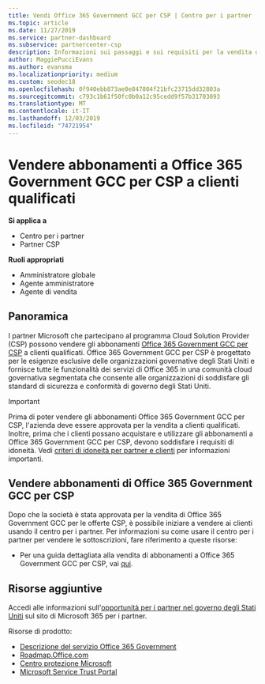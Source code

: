 ```yaml
---
title: Vendi Office 365 Government GCC per CSP | Centro per i partner
ms.topic: article
ms.date: 11/27/2019
ms.service: partner-dashboard
ms.subservice: partnercenter-csp
description: Informazioni sui passaggi e sui requisiti per la vendita di sottoscrizioni a Office 365 Government GCC per CSP per i clienti qualificati Stati Uniti governativi o i terzisti.
author: MaggiePucciEvans
ms.author: evansma
ms.localizationpriority: medium
ms.custom: seodec18
ms.openlocfilehash: 0f940ebb873ae0e847804f21bfc23715dd32803a
ms.sourcegitcommit: c793c1b61f50fc0b0a12c95cedd9f57b31703093
ms.translationtype: MT
ms.contentlocale: it-IT
ms.lasthandoff: 12/03/2019
ms.locfileid: "74721954"
---
```

# <a name="sell-office-365-government-gcc-for-csp-subscriptions-to-qualified-customers"></a>Vendere abbonamenti a Office 365 Government GCC per CSP a clienti qualificati

**Si applica a**

-  Centro per i partner
-  Partner CSP

**Ruoli appropriati**

- Amministratore globale
- Agente amministratore
- Agente di vendita

## <a name="overview"></a>Panoramica

I partner Microsoft che partecipano al programma Cloud Solution Provider (CSP) possono vendere gli abbonamenti [Office 365 Government GCC per CSP](https://www.microsoft.com/microsoft-365/partners/governmentforCSP) a clienti qualificati. Office 365 Government GCC per CSP è progettato per le esigenze esclusive delle organizzazioni governative degli Stati Uniti e fornisce tutte le funzionalità dei servizi di Office 365 in una comunità cloud governativa segmentata che consente alle organizzazioni di soddisfare gli standard di sicurezza e conformità di governo degli Stati Uniti. 

>[!IMPORTANT] 
>Prima di poter vendere gli abbonamenti Office 365 Government GCC per CSP, l'azienda deve essere approvata per la vendita a clienti qualificati. Inoltre, prima che i clienti possano acquistare e utilizzare gli abbonamenti a Office 365 Government GCC per CSP, devono soddisfare i requisiti di idoneità. Vedi [criteri di idoneità per partner e clienti](csp-gcc-validate.md) per informazioni importanti.


## <a name="sell-office-365-government-gcc-for-csp-subscriptions"></a>Vendere abbonamenti di Office 365 Government GCC per CSP

Dopo che la società è stata approvata per la vendita di Office 365 Government GCC per le offerte CSP, è possibile iniziare a vendere ai clienti usando il centro per i partner. Per informazioni su come usare il centro per i partner per vendere le sottoscrizioni, fare riferimento a queste risorse: 

-   Per una guida dettagliata alla vendita di abbonamenti a Office 365 Government GCC per CSP, vai [qui](https://go.microsoft.com/fwlink/?linkid=2007323).  


## <a name="additional-resources"></a>Risorse aggiuntive

Accedi alle informazioni sull'[opportunità per i partner nel governo degli Stati Uniti](https://www.microsoft.com/microsoft-365/partners/governmentforCSP) sul sito di Microsoft 365 per i partner.

Risorse di prodotto:

- [Descrizione del servizio Office 365 Government](https://technet.microsoft.com/library/mt774581.aspx)
- [Roadmap.Office.com](https://products.office.com/business/office-365-roadmap)
- [Centro protezione Microsoft](https://www.microsoft.com/TrustCenter/)
- [Microsoft Service Trust Portal](https://aka.ms/STP)

